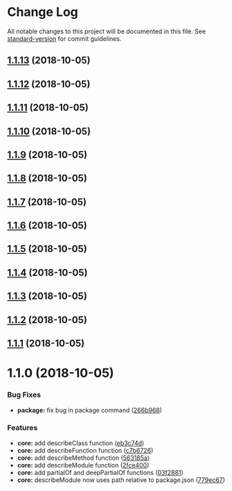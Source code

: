 # Change Log

All notable changes to this project will be documented in this file. See [standard-version](https://github.com/conventional-changelog/standard-version) for commit guidelines.

<a name="1.1.13"></a>
## [1.1.13](https://github.com/codeandcats/jest-helpers/compare/v1.1.12...v1.1.13) (2018-10-05)



<a name="1.1.12"></a>
## [1.1.12](https://github.com/codeandcats/jest-helpers/compare/v1.1.11...v1.1.12) (2018-10-05)



<a name="1.1.11"></a>
## [1.1.11](https://github.com/codeandcats/jest-helpers/compare/v1.1.10...v1.1.11) (2018-10-05)



<a name="1.1.10"></a>
## [1.1.10](https://github.com/codeandcats/jest-helpers/compare/v1.1.9...v1.1.10) (2018-10-05)



<a name="1.1.9"></a>
## [1.1.9](https://github.com/codeandcats/jest-helpers/compare/v1.1.8...v1.1.9) (2018-10-05)



<a name="1.1.8"></a>
## [1.1.8](https://github.com/codeandcats/jest-helpers/compare/v1.1.7...v1.1.8) (2018-10-05)



<a name="1.1.7"></a>
## [1.1.7](https://github.com/codeandcats/jest-helpers/compare/v1.1.6...v1.1.7) (2018-10-05)



<a name="1.1.6"></a>
## [1.1.6](https://github.com/codeandcats/jest-helpers/compare/v1.1.5...v1.1.6) (2018-10-05)



<a name="1.1.5"></a>
## [1.1.5](https://github.com/codeandcats/jest-helpers/compare/v1.1.4...v1.1.5) (2018-10-05)



<a name="1.1.4"></a>
## [1.1.4](https://github.com/codeandcats/jest-helpers/compare/v1.1.3...v1.1.4) (2018-10-05)



<a name="1.1.3"></a>
## [1.1.3](https://github.com/codeandcats/jest-helpers/compare/v1.1.2...v1.1.3) (2018-10-05)



<a name="1.1.2"></a>
## [1.1.2](https://github.com/codeandcats/jest-helpers/compare/v1.1.1...v1.1.2) (2018-10-05)



<a name="1.1.1"></a>
## [1.1.1](https://github.com/codeandcats/jest-helpers/compare/v1.1.0...v1.1.1) (2018-10-05)



<a name="1.1.0"></a>
# 1.1.0 (2018-10-05)


### Bug Fixes

* **package:** fix bug in package command ([266b968](https://github.com/codeandcats/jest-helpers/commit/266b968))


### Features

* **core:** add describeClass function ([eb3c74d](https://github.com/codeandcats/jest-helpers/commit/eb3c74d))
* **core:** add describeFunction function ([c7b6726](https://github.com/codeandcats/jest-helpers/commit/c7b6726))
* **core:** add describeMethod function ([563185a](https://github.com/codeandcats/jest-helpers/commit/563185a))
* **core:** add describeModule function ([2fce400](https://github.com/codeandcats/jest-helpers/commit/2fce400))
* **core:** add partialOf<T> and deepPartialOf<T> functions ([03f2881](https://github.com/codeandcats/jest-helpers/commit/03f2881))
* **core:** describeModule now uses path relative to package.json ([779ec67](https://github.com/codeandcats/jest-helpers/commit/779ec67))

